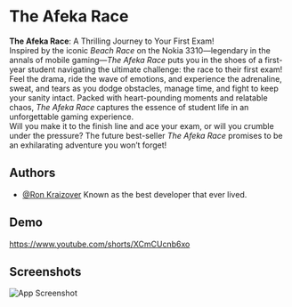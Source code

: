 # The Afeka Race

**The Afeka Race**: A Thrilling Journey to Your First Exam!  
Inspired by the iconic *Beach Race* on the Nokia 3310—legendary in the annals of mobile gaming—*The Afeka Race* puts you in the shoes of a first-year student navigating the ultimate challenge: the race to their first exam!  
Feel the drama, ride the wave of emotions, and experience the adrenaline, sweat, and tears as you dodge obstacles, manage time, and fight to keep your sanity intact. Packed with heart-pounding moments and relatable chaos, *The Afeka Race* captures the essence of student life in an unforgettable gaming experience.  
Will you make it to the finish line and ace your exam, or will you crumble under the pressure? The future best-seller *The Afeka Race* promises to be an exhilarating adventure you won’t forget!



## Authors

- [@Ron Kraizover](https://github.com/RonK42)
Known as the best developer that ever lived.


## Demo
https://www.youtube.com/shorts/XCmCUcnb6xo

## Screenshots

![App Screenshot](https://i.imgur.com/u8468Vl.png)

